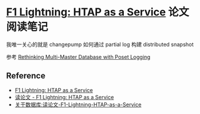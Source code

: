 # [F1 Lightning: HTAP as a Service](http://www.vldb.org/pvldb/vol13/p3313-yang.pdf) 论文阅读笔记

我唯一关心的就是 changepump 如何通过 partial log 构建 distributed snapshot

参考 [Rethinking Multi-Master Database with Poset Logging](https://github.com/rsy56640/triviality/tree/master/content/Rethinking%20Multi-Master%20Database%20with%20Poset%20Logging)

## Reference

- [F1 Lightning: HTAP as a Service](https://nan01ab.github.io/2020/09/HTAP(2).html)
- [读论文 - F1 Lightning: HTAP as a Service](https://cloud.tencent.com/developer/article/1718993)
- [关于数据库:读论文-F1-Lightning-HTAP-as-a-Service](https://lequ7.com/guan-yu-shu-ju-ku-du-lun-wen-f1lightninghtapasaservice.html)

